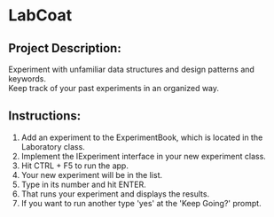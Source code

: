 # LabCoat

## Project Description:
 Experiment with unfamiliar data structures and design patterns and keywords.  
 Keep track of your past experiments in an organized way.
 
 ## Instructions:
 1. Add an experiment to the ExperimentBook, which is located in the Laboratory class.
 2. Implement the IExperiment interface in your new experiment class.
 3. Hit CTRL + F5 to run the app.
 4. Your new experiment will be in the list.
 5. Type in its number and hit ENTER.
 6. That runs your experiment and displays the results.
 7. If you want to run another type 'yes' at the 'Keep Going?' prompt.
